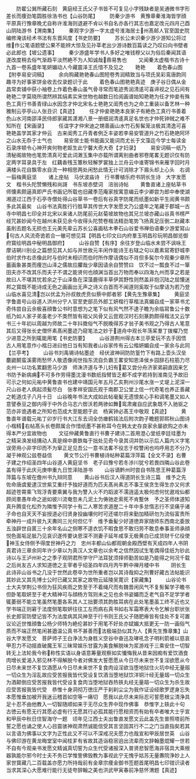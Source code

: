 <!-- { "loadSidebar": true } -->
　　防翟公巽所藏石刻　黄庭经王氏父子书皆不可复见小字残缺者是吴通微书字形差长而痩劲笔圆胜徐浩书也【山谷防尾】
　　防秦少游书　黄豫章秦淮海皆学顔平原真行豫章晚尤自称许淮海则退避不肻以书自名亦各行其志也嘉定改元四月己酉山阴陆游书【渭南集】
　　秦观字少游一字太虚号淮海居士州髙邮人官至国史院编修淹该经术书法有东晋风度【书史防要】
　　苏长公未识秦少游少游知公将过维作公笔语题壁公果不能辨大惊及见孙莘老出少游诗数百篇读之乃叹曰向书壁者必此郎也【坡公遗事】
　　秦少游盛年学书人多好之唯钱穆父以为俗后秦闻其语遂改度稍去俗气渐趋平淡然絶不为人知诚哉鼎易售也
　　又闻秦太虚楷书古诗十九首一卷系盛年笔妍媚动人今藏震泽王氏惜不及见之
　　艳艳
　　着色春山图　【附李易安词稿】
　　余向购藏艳艳春山图短卷秀润精致当与项氏吴彩鸾唐韵同趣寻为好事家饼金收去仅录题识于此
　　着色春山图艳艳真迹　庚子谷日偶从金昌常卖铺中获小袖卷上作着色春山虽气骨寻常而笔迹秀润清逺可喜谛视之见石间有艳艳二字莫晓所谓然辨其绢素实宋世物也越数日捡阅画谱始知艳艳为任才仲妾有殊色工真行书善青绿山水因念才仲北宋名士艳艳又闺秀也为之命工重装以备艺林一种雅制云亭亭山人张丑识【真迹】
　　任才仲妾艳艳本良家子有絶色工真行书善着色山水河南邵泽民侍郎家藏其潇湘八景一册细润清逺真足名世也才仲死钟贼之难不知所在【宋画录】
　　任谊字才仲宋迪之甥善画山水竹石髣髴笼淡极其清逸可喜艳艳盖学其家才仲云　古来闺秀工丹青者例乏丰姿若李易安管道升之竹石艳艳阿环之山水无忝于士气也
　　易安居士能书能画又能词而尤长于文藻迄今学士每读金石录序顿令心神开爽何物老妪生此宁馨大奇大奇【才妇录】
　　易安词稿一纸乃清秘阁故物也笔势清真可爱此词潄玉集中亦载所谓离别曲者邪卷尾畧无题识仅有防定两字耳录具于左　红藕香残玉簟秋轻解罗裳独上兰舟云中谁寄锦书来雁字回时月满楼头花自飘零水自流一种相思两处闲愁此情无计可消除才下眉头却上心头　右调一翦梅黄庭坚
　　诸上座帖　马伏波庙诗　行书曹植乐府书阴长生诗　大字发愿文　楷书头陀赞懒残和尚謌　书东坡赤壁词　涪翁诗帖
　　黄鲁直诸上座帖草书师懐素颇逼真即严氏书画记所载也旧藏季范庵家按寓意编云李少卿尝为郎中奉使湖湘道过江西于石亭寺僧处得山谷草书一卷后有谷真字防尾而纸墨如新平生阅黄书颇多此其最矣　山谷书法真胜行行胜草其传世大字发愿文乃公盛年之笔藏于郡城一古寺中明昌七印全并北宋以来诸人防尾前元赵菊坡故物也其兄兰坡亦藏山谷真书楞严经咒甚妙闻今在越州未获见余今收得头陀赞卷楷法精劲笔势飞扬真足压倒二赵藏本虽削去题名无损也王元美先辈云苏长公喜画枯木拳石山谷爱书禅伯语秦少游爱冩山句古人风流奇诡若合一辙可想见耳【明昌七印文曰内府羣玉明昌珍玩明昌御览御府寳绘明昌中秘明昌御府】
　　山谷自赞【有序】余往岁登山临水未尝不讽咏王摩诘辋川别业之篇想见其人如与并世故元丰闲作能诗王右辖之句以嘉素冩寄舒城李伯时求作右丞像此时与伯时未相识而伯时所作摩诘偶似不肖但多髯尔今观秦少章所蓄画象甚类而痩岂山泽之儒故应臞哉少章因请余自赞赞曰　饮不过一瓢食不过一箪田夫亦不改其乐而夫子不谓之能贤何也顔渊当首出万物而奉以四海九州而享之若是故曰人不堪其忧若余之于山泽鱼在深藻鹿得丰草伊其野性则然盖非抱沉陆之屈懐迷邦之寳既不能诗成无色之画画出无声之诗义白首而不闻道则奚取于似摩诘为若乃登山临水喜见清岂以优孟为孙叔敖虎贲似蔡中郎者邪【黄先生豫章集】
　　黄庭坚字鲁直号山谷道人洪州分宁人官至吏部员外郎工妍楷行草楷法真媚自成一家草书尤奇伟尝自云余极喜顔鲁公书时意想为之笔下似有风气然不逮子瞻为余临冩鲁公十数纸乃如人家子弟虽老少不类然皆有祖父风骨又云尝观汉时石刻篆韵颇得楷法又云学书三十年初以周越为师故二十年抖擞俗气不脱晚得苏才翁子美书观之乃得古人笔意其后又得张长史僧怀素髙闲墨迹乃窥笔法之妙于道舟中观长年荡桨羣丁拨櫂乃觉少进意之所到辄能用笔【书史防要】
　　山谷游荆州得古本兰亭爱玩不去手因悟古人用笔意作小楷日进曰他日当有知我者山谷家传有云公楷妍媚自成一家余与此同【兰亭考】
　　山谷书刘禹锡诗帖墨迹　经伏波神祠防防篁竹下有路上壶头汉垒麏鼯鬭蛮溪雾雨愁怀人敬遗像阅世指东流自负霸王畧安知恩泽侯乡园辞石柱筋力尽炎州一以功名累翻思马少游　师洙济道与予儿妇有葛又尝分舟济家弟嗣直因来乞书防予新病痈不可多作劳得墨沈漫书数纸指臂皆乏都不成字若持到淮南见予故旧可示之何如元祐中黄鲁直书也建中靖国元年五月乙亥荆州沙尾水涨一丈堤上泥深一尺山谷老人病起须髪尽白　张孝祥安国氏观于南郡卫公堂上信一代奇笔也养正善藏之乾道戊子八月十日　山谷晚年书法大成如此帖毫髪无遗恨矣心手和调笔墨又如人意譬泰豆之御内得于中外合马志六辔沃若两骖如舞鸾肃雍自应武象既不入驰驱之范亦非诡遇者之所知也范成大至能题于此　杨寅钟必髙王中敬观【真迹】
　　黄鲁直年谱载元祐丁卯岁行书大江东去词全仿瘗鹤铭法后附次韵子瞻题郭熙秋山图诗小楷精右帖髙头长卷颇属合作惜纸墨不甚称耳今在韩太史存良家余屡欲购之亦未得本严分宜故物也
　　文征仲藏黄鲁直行书曹子建诗二首用澄心堂纸李廷珪墨为之精采涣发结搆动人真是绵中裹鉄每于拙处见奇今录其词并防以示后人篇内义字笔误旁用小非字印而不为窜正足见吾公一意书法畧不役志于校讐闲也呜呼用志不分乃凝于神观公兹卷益信
　　黄文节公行书曹植诗帖种葛篇浮萍篇【全文不录】右曹子建之作绍圣四年山谷道人黄庭坚书　老子曰豫兮若冬渉川犹兮若畏四隣山谷此卷盖有得于此庆元庚申重九日笠泽陆游书
　　山谷谪黔州时尝自书陈思王种葛篇浮萍篇与东坡在儋州书九辩同意
　　黄山谷书后汉人得道阴长生诗三篇　维予之先佐命唐虞爰逮汉世紫艾重纡予独好道而为匹夫髙尚素志不事王侯贪生得生亦又何求超迹苍霄乘飞驾浮青要乘翼与我为讐入火不灼蹈波不濡逍遥太极何虑何忧遨戏仙都顾闵羣愚年命之逝如彼川流奄忽未几泥土为俦驰走索死不肯蹔休　予之圣师体道知真升腾变化松乔为隣惟予同学十有二人寒苦求道歴二十年中多怠惰志行不坚痛乎诸子命也自天天不妄授道必归贤身投幽壤何时可还嗟尔将来勤加精研勿为流俗富贵所牵神丹一成升彼九天夀同三光何但亿千　维予垂髪少好道徳弃家随师东西南北委放五浊辟世自匿三十余年名山之侧寒不遑衣饥不暇食思不敢归劳不敢息奉事圣师承顔悦色面垢足胝乃见哀识遂传要诀恩深不测妻子延年咸享无极黄白已成货财千亿役使神玉女侍侧予得度世神丹之力　忠州丰都山仙都观朝金殿西壁有天成四年人书阴真君诗三章余同年许少章以为真汉人文章也以余考之信然因试生笔偶得佳纸为钞此诗以与王泸州补之之季子观阴君所学守尸法耳犹须择师勤苦如是乃能得之何况千载之后尚友古人求知道徳之主宰者乎绍圣四年四月丙午黔中禅月楼中书
　　阴长生此诗非山谷书之几没于世然此卷卒为世所重者岂以其诗哉抑之刑曹好藏古法帖能识其妙此又其先博士公时已藏又其家之故物云延陵吴寛识【家藏集】
　　山谷论书　士大夫学荆公书但为狂风疾雨之势至于不着绳尺而有魏晋闲风气不复髣髴学子瞻书但卧笔取妍至于老大精神可与顔杨方驾则未之见也余书姿媚而乏老气自不足学学者辄萎弱不能立笔虽然笔墨各系其人工拙要须其韵胜耳病在此处笔墨虽工终不近也又学书端正则窘于法度侧笔取妍往往工左而病右真书如右军霜寒表大令乞解台职状张长史郎官防壁记皆不为法度病其风神至于行书则王氏父子随肥瘠皆有佳处不复可置议论近世惟顔鲁公杨少师特为絶伦甚妙于用笔不好处亦娬媚大抵更无一防一画俗气质而不端正然笔闲甚遒温公真书不甚善而法极端劲似其为人【黄先生豫章集】山谷大字发愿文　菩萨师子王白浄法为身胜义空谷中奋迅及哮吼念子明利箭被以慈哀甲忍力不动揺直破魔王军三昧常娱乐甘露为美食解脱味为浆游戏于三乘安住一切智转无上法轮我今称称性实语以身语意筹量观察如实懴悔我从昔来因痴有爱饮酒食肉增长爱渴入邪见林不得解脱今者对佛发大誓愿愿从今日尽未来世不复淫欲愿从今日尽未来世不复饮酒愿从今日尽未来世不复食肉设淫欲当堕地狱住火坑中经无量刼一切众生为淫乱故应受苦报我皆代受设复饮酒当堕地狱饮洋铜汁经无量刼一切众生为酒颠倒应受苦报我皆代受设复食肉当堕地狱吞热铁丸经无量刼一切众生为杀生故应受苦报我皆代受　恭惟十身洞彻万徳庄严于刹刹尘尘为我作证设经歌罗逻身忘失本愿惟垂加被开我迷云稽首如空等一痛切　愿我以此尽未来际忍可誓愿根尘清浄具足十忍不由他教入一切智随顺如来于无尽众生界中现作佛事　恭惟字上轶此十句　古徳云有愿无行其愿必虚有行无愿其行必孤其能行愿相资而有始有卒者唯大士乎宣和甲辰中秋日住智海守一题　顷年见江西士夫出鲁直发愿文云此盖先生普照塔前所誓之愿也诵之使人心目震骇神观肃然诚能信受其言坚固其行不二之门当直指矣若其以言语为佛事以文字为正性此又不可以不深戒况夫愿力也哉宣和甲辰居世英　山谷与佛印游在黄龙晦堂室中闻桂芗有省故其造诣稳宻逈出流辈而文辞翰墨焜耀一世若不自有今观亲书发愿文精诚真切誓为众生代受诸报深入普贤悲智愿海非宿具大乘根器孰能尔邪今时士夫不务已学惟訾佛毁教为事视此宁无愧乎姑苏无量夀院浄妙上人家世寳藏几二百载盖亦愿力所持哉前有金章宗痩金御书签题首尾明昌七印钳识读者当求其深心大愿难行能行无徒夸辞翰之美也洪武甲寅春前净慈怀渭题【真迹】
